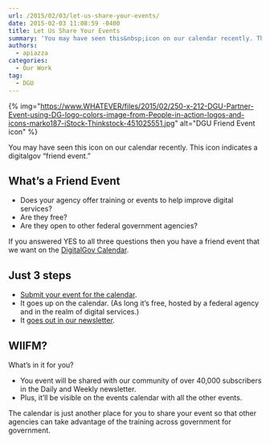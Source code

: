 ```yaml
---
url: /2015/02/03/let-us-share-your-events/
date: 2015-02-03 11:08:59 -0400
title: Let Us Share Your Events
summary: 'You may have seen this&nbsp;icon on our calendar recently. This icon indicates a digitalgov &amp;#8220;friend event.&amp;#8221; What&amp;#8217;s a Friend Event Does your agency offer training or events to help improve digital services? Are they free? Are they open to other federal government agencies? If you answered YES to all three questions then you have&nbsp;a friend'
authors:
  - apiazza
categories:
  - Our Work
tag:
  - DGU
---
```


{% img="https://www.WHATEVER/files/2015/02/250-x-212-DGU-Partner-Event-using-DG-logo-colors-image-from-People-in-action-logos-and-icons-marko187-iStock-Thinkstock-451025551.jpg" alt="DGU Friend Event icon" %} 

You may have seen this icon on our calendar recently. This icon indicates a digitalgov &#8220;friend event.&#8221;

## What&#8217;s a Friend Event

  * Does your agency offer training or events to help improve digital services?
  * Are they free?
  * Are they open to other federal government agencies?

If you answered YES to all three questions then you have a friend event that we want on the [DigitalGov Calendar](https://www.WHATEVER/events).

## Just 3 steps

  * [Submit your event for the calendar](https://www.surveymonkey.com/s/friend-event).
  * It goes up on the calendar. (As long it&#8217;s free, hosted by a federal agency and in the realm of digital services.)
  * It [goes out in our newsletter](http://connect.WHATEVER/subscribe).

## WIIFM?

What&#8217;s in it for you?

  * You event will be shared with our community of over 40,000 subscribers in the Daily and Weekly newsletter.
  * Plus, it&#8217;ll be visible on the events calendar with all the other events.

The calendar is just another place for you to share your event so that other agencies can take advantage of the training across government for government.